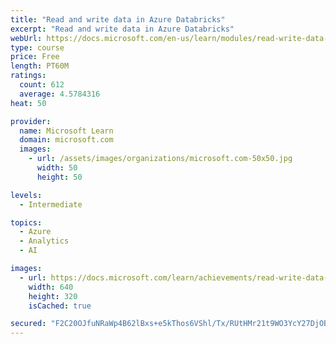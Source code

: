 ```yaml
---
title: "Read and write data in Azure Databricks"
excerpt: "Read and write data in Azure Databricks"
webUrl: https://docs.microsoft.com/en-us/learn/modules/read-write-data-azure-databricks/
type: course
price: Free
length: PT60M
ratings:
  count: 612
  average: 4.5784316
heat: 50

provider:
  name: Microsoft Learn
  domain: microsoft.com
  images:
    - url: /assets/images/organizations/microsoft.com-50x50.jpg
      width: 50
      height: 50

levels:
  - Intermediate

topics:
  - Azure
  - Analytics
  - AI

images:
  - url: https://docs.microsoft.com/learn/achievements/read-write-data-azure-databricks-social.png
    width: 640
    height: 320
    isCached: true

secured: "F2C20OJfuNRaWp4B62lBxs+e5kThos6VShl/Tx/RUtHMr21t9WO3YcY27DjOBLMf3GheIGvrXZEX4NoGlQOgV+dAR6DehwwSBgDLypcWT6vt5TeTrIND2aeg0pP+Fx2FqtW6tsJj3azep2/1J7YIIri5r7CyCuuaJFDcQzmFSkcrC3ZgrW1YUuStfmXQhjIKdb6COVY4TE/r33gsGJhyVN0OnvNpxX6hm2Rns/OISWsG7lN0OsvS/Lw0TuQGCWttMqdHshk3YGgmyu5HMtivj8LyOFk/uQUv6ec+cM30itz0uw9AvacEv7FB6qdfCKhS8m3zvtfRfU7Qx4qaVRUxeW0DLC4M1Y1JmcLdtPPwo+khRQnoz8HO9wpkhT9zo5iAuISNU3XT3JznYJoMllSb1iEPjUVOt7xhCez8Jg6pbzs=;rKNUITl18Vg89vp5dbC9ig=="
---
```


